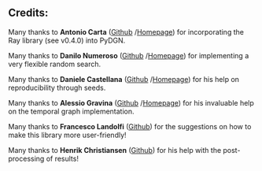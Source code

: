 ## Credits:

Many thanks to **Antonio Carta** ([Github](https://github.com/AntonioCarta) /[Homepage](http://pages.di.unipi.it/carta))
for incorporating the Ray library (see v0.4.0) into PyDGN.

Many thanks to **Danilo Numeroso** ([Github](https://github.com/danilonumeroso)
/[Homepage](https://pages.di.unipi.it/numeroso/)) for implementing a very flexible random search.

Many thanks to **Daniele Castellana** ([Github](https://github.com/danielecastellana22) /[Homepage](http://pages.di.unipi.it/castellana/))
for his help on reproducibility through seeds.

Many thanks to **Alessio Gravina** ([Github](https://github.com/gravins)
/[Homepage](http://pages.di.unipi.it/gravina/)) for his invaluable help on the temporal graph implementation.

Many thanks to **Francesco Landolfi** ([Github](https://github.com/flandolfi)) for the suggestions on how to make this library more user-friendly!

Many thanks to **Henrik Christiansen** ([Github](https://github.com/christiansenh)) for his help with the post-processing of results!
